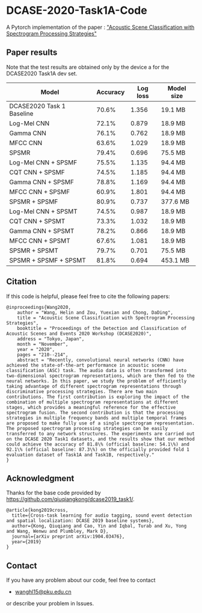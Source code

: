 # DCASE-2020-Task1A-Code
A Pytorch implementation of the paper : ["Acoustic Scene Classification with Spectrogram Processing Strategies"](http://dcase.community/documents/workshop2020/proceedings/DCASE2020Workshop_Wang_58.pdf)

## Paper results

Note that the test results are obtained only by the device a for the DCASE2020 Task1A dev set.

Model | Accuracy |  Log loss | Model size
-|-|-|-
DCASE2020 Task 1 Baseline|70.6%|1.356|19.1 MB
Log-Mel CNN|72.1%|0.879|18.9 MB
Gamma CNN|76.1% |0.762 |18.9 MB
MFCC CNN| 63.6%| 1.029| 18.9 MB
SPSMR| 79.4%| 0.696| 75.5 MB
Log-Mel CNN + SPSMF| 75.5%| 1.135| 94.4 MB
CQT CNN + SPSMF| 74.5%| 1.185| 94.4 MB
Gamma CNN + SPSMF| 78.8%| 1.169| 94.4 MB
MFCC CNN + SPSMF| 60.9%| 1.801| 94.4 MB
SPSMR + SPSMF| 80.9%| 0.737| 377.6 MB
Log-Mel CNN + SPSMT| 74.5%| 0.987| 18.9 MB
CQT CNN + SPSMT| 73.3%| 1.032| 18.9 MB
Gamma CNN + SPSMT| 78.2%| 0.866| 18.9 MB
MFCC CNN + SPSMT| 67.6%| 1.081| 18.9 MB
SPSMR + SPSMT| 79.7%| 0.701| 75.5 MB
SPSMR + SPSMF + SPSMT| 81.8%| 0.694| 453.1 MB


## Citation
If this code is helpful, please feel free to cite the following papers:
```
@inproceedings{Wang2020,
    author = "Wang, Helin and Zou, Yuexian and Chong, DaDing",
    title = "Acoustic Scene Classification with Spectrogram Processing Strategies",
    booktitle = "Proceedings of the Detection and Classification of Acoustic Scenes and Events 2020 Workshop (DCASE2020)",
    address = "Tokyo, Japan",
    month = "November",
    year = "2020",
    pages = "210--214",
    abstract = "Recently, convolutional neural networks (CNN) have achieved the state-of-the-art performance in acoustic scene classification (ASC) task. The audio data is often transformed into two-dimensional spectrogram representations, which are then fed to the neural networks. In this paper, we study the problem of efficiently taking advantage of different spectrogram representations through discriminative processing strategies. There are two main contributions. The first contribution is exploring the impact of the combination of multiple spectrogram representations at different stages, which provides a meaningful reference for the effective spectrogram fusion. The second contribution is that the processing strategies in multiple frequency bands and multiple temporal frames are proposed to make fully use of a single spectrogram representation. The proposed spectrogram processing strategies can be easily transferred to any network structures. The experiments are carried out on the DCASE 2020 Task1 datasets, and the results show that our method could achieve the accuracy of 81.8\% (official baseline: 54.1\%) and 92.1\% (official baseline: 87.3\%) on the officially provided fold 1 evaluation dataset of Task1A and Task1B, respectively."
}
```

## Acknowledgment
Thanks for the base code provided by https://github.com/qiuqiangkong/dcase2019_task1/.

```
@article{kong2019cross,
  title={Cross-task learning for audio tagging, sound event detection and spatial localization: DCASE 2019 baseline systems},
  author={Kong, Qiuqiang and Cao, Yin and Iqbal, Turab and Xu, Yong and Wang, Wenwu and Plumbley, Mark D},
  journal={arXiv preprint arXiv:1904.03476},
  year={2019}
}
```

## Contact
If you have any problem about our code, feel free to contact
- wanghl15@pku.edu.cn

or describe your problem in Issues.
